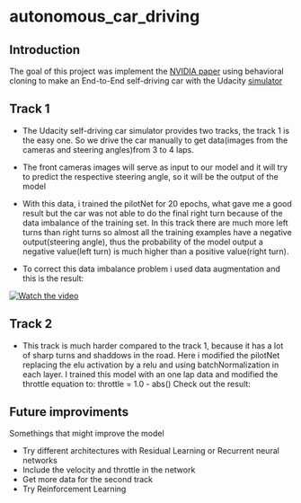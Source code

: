 # autonomous_car_driving
## Introduction
The goal of this project was implement the [NVIDIA paper](https://images.nvidia.com/content/tegra/automotive/images/2016/solutions/pdf/end-to-end-dl-using-px.pdf)
using behavioral cloning to make an End-to-End self-driving car with the Udacity [simulator](https://github.com/udacity/self-driving-car-sim) 

## Track 1
*   The Udacity self-driving car simulator provides two tracks, the track 1 is the easy one. So we drive the car manually to get data(images from the cameras and steering angles)from 3 to 4 laps.

*   The front cameras images will serve as input to our model and it will
try to predict the respective steering angle, so it will be the output of the model

*   With this data, i trained the pilotNet for 20 epochs,
what gave me a good result but the car was not able to do the final right turn because of the data imbalance of the training set. In this track there are much more left turns than right turns so almost all the training examples have a negative output(steering angle), thus the probability of the model output a negative value(left turn) is much higher than a positive value(right turn).

*   To correct this data imbalance problem i used data augmentation and this
is the result:

[![Watch the video](http://i3.ytimg.com/vi/LC6WGWp_Yik/maxresdefault.jpg)](https://www.youtube.com/watch?v=LC6WGWp_Yik&t=6s)

## Track 2
* This track is much harder compared to the track 1, because it has a lot of sharp turns and shaddows in the road. Here i modified the pilotNet replacing the elu activation by a relu and using batchNormalization in each layer. I trained this model with an one lap data and modified the throttle equation to:
throttle = 1.0 - abs()
Check out the result:




## Future improviments
Somethings that might improve the model
* Try different architectures with Residual Learning or Recurrent neural networks
* Include the velocity and throttle in the network
* Get more data for the second track
* Try Reinforcement Learning
